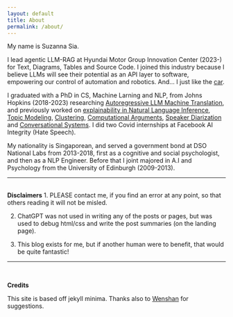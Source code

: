 ```yaml
---
layout: default
title: About
permalink: /about/
---
```

My name is Suzanna Sia. 

I lead agentic LLM-RAG at Hyundai Motor Group Innovation Center (2023-) for Text, Diagrams, Tables and Source Code. I joined this industry because I believe LLMs will see their potential as an API layer to software, empowering our control of automation and robotics. And... I just like the [car](https://insideevs.com/news/674289/hyundai-ioniq-6-car-and-driver-ev-of-the-year/).

I graduated with a PhD in CS, Machine Larning and NLP, from Johns Hopkins (2018-2023) researching [Autoregressive LLM Machine Translation](https://arxiv.org/pdf/2305.03573.pdf), and previously worked on [explainability in Natural Language Inference](https://arxiv.org/pdf/2205.12469.pdf), [Topic Modeling](https://aclanthology.org/2021.eacl-main.209.pdf), [Clustering](https://arxiv.org/pdf/2108.05525.pdf), [Computational Arguments](https://aclanthology.org/2022.emnlp-main.818.pdf), [Speaker Diarization](https://arxiv.org/pdf/2008.13213.pdf) and [Conversational Systems](https://dl.acm.org/doi/abs/10.1145/3132847.3133185). I did two Covid internships at Facebook AI Integrity (Hate Speech). 

My nationality is Singaporean, and served a government bond at DSO National Labs from 2013-2018, first as a cognitive and social psychologist, and then as a NLP Engineer. Before that I joint majored in A.I and Psychology from the University of Edinburgh (2009-2013).


---
<br>
<b>Disclaimers</b>
1. PLEASE contact me, if you find an error at any point, so that others reading it will not be misled.

2. ChatGPT was not used in writing any of the posts or pages, but was used to debug html/css and
   write the post summaries (on the landing page).

3. This blog exists for me, but if another human were to benefit, that would be quite fantastic! 

---
<br>

<b>Credits</b>

This site is based off jekyll minima. Thanks also to [Wenshan](https://www.linkedin.com/in/wenshan-chen/) for suggestions.

